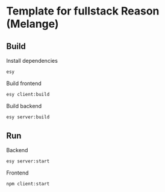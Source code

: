 # Template for fullstack Reason (Melange)

## Build
Install dependencies
```bash
esy
```

Build frontend
```bash
esy client:build
```

Build backend
```bash
esy server:build
```

## Run

Backend
```bash
esy server:start
```

Frontend
```bash
npm client:start
```
